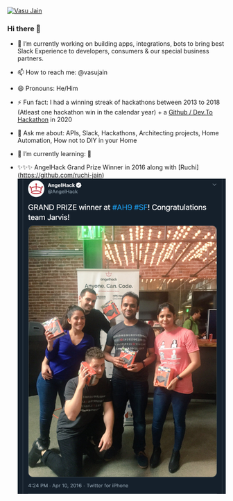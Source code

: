 [![Vasu Jain](https://pbs.twimg.com/profile_banners/35442559/1411953440/1500x500)](https://twitter.com/vasujain)

### Hi there 👋
- 🔭 I’m currently working on building apps, integrations, bots to bring best Slack Experience to developers, consumers & our special business partners. 
- 📫 How to reach me: @vasujain 
- 😄 Pronouns: He/Him
- ⚡ Fun fact: I had a winning streak of hackathons between 2013 to 2018 (Atleast one hackathon win in the calendar year) + a [Github / Dev.To Hackathon](https://dev.to/devteam/github-actions-hackathon-winners-announced-38o2) in 2020
- 💬 Ask me about: APIs, Slack, Hackathons, Architecting projects, Home Automation, How not to DIY in your Home
- 🌱 I’m currently learning: 🐍 

- ✨✨✨ AngelHack Grand Prize Winner in 2016 along with [Ruchi] (https://github.com/ruchi-jain)
[![AngelHack Grand Prize Winner in 2016 was one of the biggest win we had](https://github.com/vasujain/vasujain/blob/master/Screen%20Shot%202020-09-30%20at%2011.57.16%20AM.png)](https://twitter.com/AngelHack/status/719305067984125952)


<!--
**vasujain/vasujain** is a ✨ _special_ ✨ repository because its `README.md` (this file) appears on your GitHub profile.
- 👯 I’m looking to collaborate on ...
- 🤔 I’m looking for help with ...
-->
